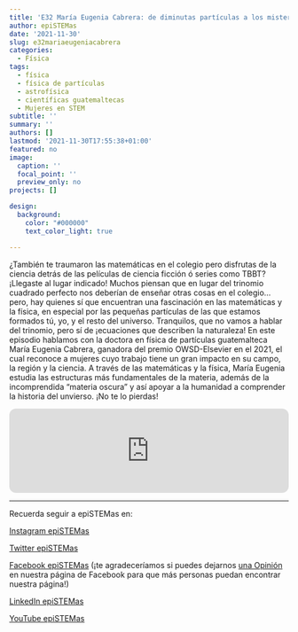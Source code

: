 ```yaml
---
title: 'E32 María Eugenia Cabrera: de diminutas partículas a los misterios del universo'
author: epiSTEMas
date: '2021-11-30'
slug: e32mariaeugeniacabrera
categories:
  - Física
tags:
  - física
  - física de partículas
  - astrofísica
  - científicas guatemaltecas
  - Mujeres en STEM
subtitle: ''
summary: ''
authors: []
lastmod: '2021-11-30T17:55:38+01:00'
featured: no
image:
  caption: ''
  focal_point: ''
  preview_only: no
projects: []

design:
  background:
    color: "#000000"
    text_color_light: true

---
```


¿También te traumaron las matemáticas en el colegio pero disfrutas de la ciencia detrás de las películas de ciencia ficción ó series como TBBT? ¡Llegaste al lugar indicado! Muchos piensan que en lugar del trinomio cuadrado perfecto nos deberían de enseñar otras cosas en el colegio…pero, hay quienes sí que encuentran una fascinación en las matemáticas y la física, en especial por las pequeñas partículas de las que estamos formados tú, yo, y el resto del universo. Tranquilos, que no vamos a hablar del trinomio, pero sí de ¡ecuaciones que describen la naturaleza! En este episodio hablamos con la doctora en física de partículas guatemalteca María Eugenia Cabrera, ganadora del premio OWSD-Elsevier en el 2021, el cual reconoce a mujeres cuyo trabajo tiene un gran impacto en su campo, la región y la ciencia. A través de las matemáticas y la física, María Eugenia estudia las estructuras más fundamentales de la materia, además de la incomprendida “materia oscura” y así apoyar a la humanidad a comprender la historia del unvierso. ¡No te lo pierdas!

<iframe style="border-radius:12px" src="https://open.spotify.com/embed/episode/6xaMs5QdB0JRxnby4dL4CC?utm_source=generator&theme=0" width="100%" height="152" frameBorder="0" allowfullscreen="" allow="autoplay; clipboard-write; encrypted-media; fullscreen; picture-in-picture" loading="lazy"></iframe>

- - - - -

Recuerda seguir a epiSTEMas en:

[Instagram epiSTEMas](https://www.instagram.com/epistemas/)  

[Twitter epiSTEMas](https://twitter.com/epiSTEMas_Pod)

[Facebook epiSTEMas](https://www.facebook.com/epiSTEMasPod) (¡te agradeceríamos si puedes dejarnos [una Opinión](https://www.facebook.com/epiSTEMasPod/reviews/) en nuestra página de Facebook para que más personas puedan encontrar nuestra página!)

[LinkedIn epiSTEMas](https://www.linkedin.com/company/epistemas-podcast/)

[YouTube epiSTEMas](https://www.youtube.com/@epistemaspodcast)